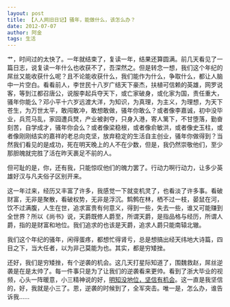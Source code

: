 ```yaml
---
layout: post
title: 【人人网旧日记】骚年，能做什么，该怎么办？
date: 2012-07-07
author: 阿金
tags: 生活
---
```


艹，时间过的太快了。一年就结束了，复读一年，结果还算圆满。前几天看见了一篇日志，说复读一年什么也收获不了，吾深然之。但是转念一想，我们这个年纪的屌丝又能收获什么呢？且不论能收获什么，我们能作为什么，争取什么，都让人脑中一片空白。看看前人，李世民十八岁广结天下豪杰，扶植可信赖的英雄，网罗说客，等到江都召唐公，说服李起兵夺天下，或亡家破身，或化家为国，责任重大，骚年你能么？邓小平十六岁远渡大洋，为知识，为真理，为主义，为理想，为天下苍生，为万世太平，敢闯敢冲，敢想敢做，骚年你敢么？或者像李嘉诚，初中没毕业，兵荒马乱，家园遭兵燹，产业被剥夺，只身入港，寄人篱下，不甘堕落，勤奋刻苦，自学成才，骚年你会么？或者像梁稳根，或者像俞敏洪，或者像史玉柱，或者像刚刚结实的嘉祥的老总向克坚，放弃稳定的生活自主创业，骚年你做得到？当然我们看见的是成功，死在明天晚上的人不在少数，但是，我仍然崇敬他们，至少那胆魄就完胜了活在昨天裹足不前的人。

但可耻的是，你，还有我，只能惊叹他们的魄力罢了。行动力啊行动力，让多少英雄好汉与凡夫俗子区别开来。

这一年过来，经历又丰富了许多，我感觉一下就变机灵了，也看淡了许多事。看破财富，无非是聚散，看破权势，无非是浮沉。鹪鹩在林，栖不过一枝，晏鼠在河，饮不过满腹，人生在世，追求富贵有何意义，得到一些，失去一些，谁又可能赚到全世界？所以《尚书》说，天爵既修人爵至，所谓天爵，是指品格与经历，所谓人爵，指的是财富和地位。我们追求的也该是天爵，追求人爵只能南辕北辙。

我们这个年纪的骚年，闲得蛋疼，都想忙得肾亏，总是想搞出经天纬地大诗篇，四目之下，当大任者，以为非己莫能为也。其实，都是穷矮挫。

还好，我们是穷矮挫，有个逆袭的机会。这几天打星际知道了，围魏救赵，屌丝逆袭是在是太帅了。每一件事只是为了让我们的逆袭看来更帅。看到了浙大毕业的视频，心头一阵暖意，小三精神说的好，[明知没地位，坚信有机会](https://www.douban.com/note/226936409/)。这一直是我坚信的，好，我就是小三了。恩，逆袭的时候到了，全军突击。唯一是，怎么办，谁告诉我……
